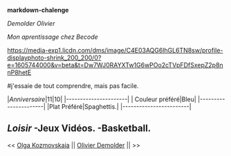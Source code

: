 **markdown-chalenge**

*Demolder Olivier*

_Mon aprentissage chez Becode_

<https://media-exp1.licdn.com/dms/image/C4E03AQG6lhGL6TN8sw/profile-displayphoto-shrink_200_200/0?e=1605744000&v=beta&t=Dw7WJ0RAYXTw1G6wPOo2cTVpFDfSxepZ2p8nnP8hetE>

 #j'essaie de tout comprendre, mais pas facile.
 
 |*Anniversaire*|11|10|
 |----------------------|
 | Couleur préféré|Bleu|
 |----------------------|
 |Plat Préféré|Spaghettis.|
 |------------------------|

_Loisir_
-Jeux Vidéos.
-Basketball.
-











<< [Olga Kozmovskaia](https://github.com/OKozmovskaia/markdown-chalenge/blob/master/README.md) || [Olivier Demolder](https://github.com/DemolderOlivier/markdown-chalenge/blob/master/README.md) ||  >>
